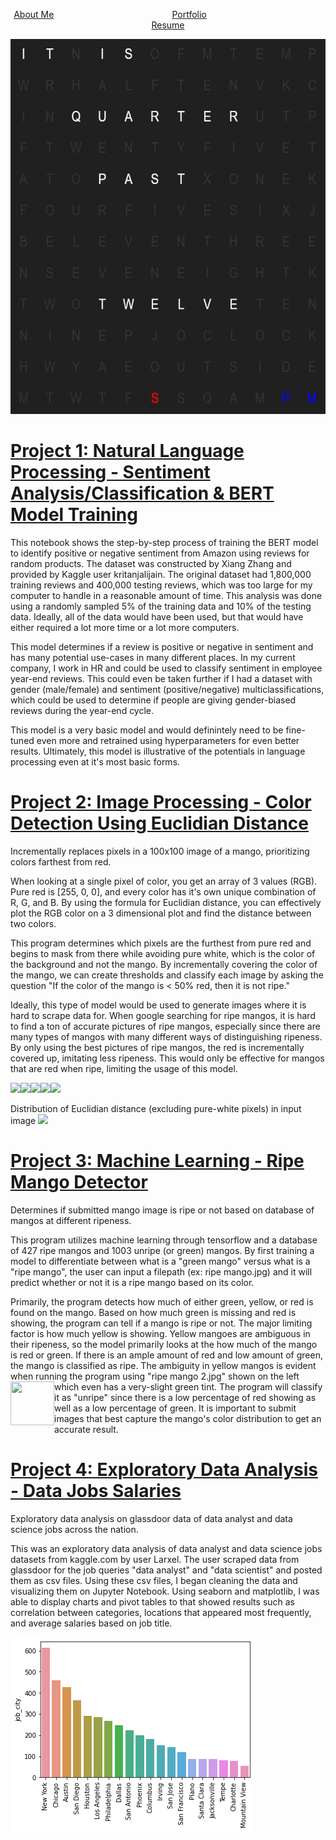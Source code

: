 <p align="center">
  <a href = "https://leeharry709.github.io/about-me/">About Me</a>&nbsp;&nbsp;&nbsp;&nbsp;&nbsp;&nbsp;&nbsp;&nbsp;&nbsp;&nbsp;&nbsp;&nbsp;&nbsp;&nbsp;&nbsp;&nbsp;&nbsp;&nbsp;&nbsp;&nbsp;&nbsp;&nbsp;&nbsp;&nbsp;&nbsp;&nbsp;&nbsp;&nbsp;&nbsp;&nbsp;&nbsp;&nbsp;&nbsp;&nbsp;&nbsp;&nbsp;&nbsp;&nbsp;&nbsp;&nbsp;&nbsp;&nbsp;&nbsp;&nbsp;&nbsp;&nbsp;&nbsp;
  <a href = "https://leeharry709.github.io/portfolio">Portfolio</a>&nbsp;&nbsp;&nbsp;&nbsp;&nbsp;&nbsp;&nbsp;&nbsp;&nbsp;&nbsp;&nbsp;&nbsp;&nbsp;&nbsp;&nbsp;&nbsp;&nbsp;&nbsp;&nbsp;&nbsp;&nbsp;&nbsp;&nbsp;&nbsp;&nbsp;&nbsp;&nbsp;&nbsp;&nbsp;&nbsp;&nbsp;&nbsp;&nbsp;&nbsp;&nbsp;&nbsp;&nbsp;&nbsp;&nbsp;&nbsp;&nbsp;&nbsp;&nbsp;&nbsp;&nbsp;&nbsp;&nbsp;
  <a href = "https://leeharry709.github.io/resume/">Resume</a>
</p>

<p align="center">
  <img width = "600" height= "600" src="https://raw.githubusercontent.com/leeharry709/word_clock/main/media/1215.png">
</p>

# [Project 1: Natural Language Processing - Sentiment Analysis/Classification & BERT Model Training](https://github.com/leeharry709/portfolio/blob/main/Project%201%20-%20BERT%20for%20Amazon%20Review%20Classification%20(Binary%20Sentiment%20Analysis).ipynb)

This notebook shows the step-by-step process of training the BERT model to identify positive or negative sentiment from Amazon using reviews for random products. The dataset was constructed by Xiang Zhang and provided by Kaggle user kritanjalijain. The original dataset had 1,800,000 training reviews and 400,000 testing reviews, which was too large for my computer to handle in a reasonable amount of time. This analysis was done using a randomly sampled 5% of the training data and 10% of the testing data. Ideally, all of the data would have been used, but that would have either required a lot more time or a lot more computers.

This model determines if a review is positive or negative in sentiment and has many potential use-cases in many different places. In my current company, I work in HR and could be used to classify sentiment in employee year-end reviews. This could even be taken further if I had a dataset with gender (male/female) and sentiment (positive/negative) multiclassifications, which could be used to determine if people are giving gender-biased reviews during the year-end cycle.

This model is a very basic model and would definintely need to be fine-tuned even more and retrained using hyperparameters for even better results. Ultimately, this model is illustrative of the potentials in language processing even at it's most basic forms.

# [Project 2: Image Processing - Color Detection Using Euclidian Distance](https://github.com/leeharry709/ripe-mango-detector)
Incrementally replaces pixels in a 100x100 image of a mango, prioritizing colors farthest from red.

When looking at a single pixel of color, you get an array of 3 values (RGB). Pure red is [255, 0, 0], and every color has it's own unique combination of R, G, and B. By using the formula for Euclidian distance, you can effectively plot the RGB color on a 3 dimensional plot and find the distance between two colors.

This program determines which pixels are the furthest from pure red and begins to mask from there while avoiding pure white, which is the color of the background and not the mango. By incrementally covering the color of the mango, we can create thresholds and classify each image by asking the question "If the color of the mango is < 50% red, then it is not ripe."

Ideally, this type of model would be used to generate images where it is hard to scrape data for. When google searching for ripe mangos, it is hard to find a ton of accurate pictures of ripe mangos, especially since there are many types of mangos with many different ways of distinguishing ripeness. By only using the best pictures of ripe mangos, the red is incrementally covered up, imitating less ripeness. This would only be effective for mangos that are red when ripe, limiting the usage of this model.

![](https://github.com/leeharry709/about-me/blob/main/media/download.png?raw=true)![](https://github.com/leeharry709/about-me/blob/main/media/download%20(1).png?raw=true)![](https://github.com/leeharry709/about-me/blob/main/media/download%20(2).png?raw=true)![](https://github.com/leeharry709/about-me/blob/main/media/download%20(3).png?raw=true)![](https://github.com/leeharry709/about-me/blob/main/media/download%20(4).png?raw=true)

Distribution of Euclidian distance (excluding pure-white pixels) in input image
![](https://raw.githubusercontent.com/leeharry709/about-me/main/media/download%20(5).png)

# [Project 3: Machine Learning - Ripe Mango Detector](https://github.com/leeharry709/ripe-mango-detector)
Determines if submitted mango image is ripe or not based on database of mangos at different ripeness.

This program utilizes machine learning through tensorflow and a database of 427 ripe mangos and 1003 unripe (or green) mangos. By first training a model to differentiate between what is a "green mango" versus what is a "ripe mango", the user can input a filepath (ex: ripe mango.jpg) and it will predict whether or not it is a ripe mango based on its color.

Primarily, the program detects how much of either green, yellow, or red is found on the mango. Based on how much green is missing and red is showing, the program can tell if a mango is ripe or not. The major limiting factor is how much yellow is showing. Yellow mangoes are ambiguous in their ripeness, so the model primarily looks at the how much of the mango is red or green. If there is an ample amount of red and low amount of green, the mango is classified as ripe. The ambiguity in yellow mangos is evident when running the program using "ripe mango 2.jpg" shown on the left which even has a very-slight green tint<img src="https://raw.githubusercontent.com/leeharry709/ripe-mango-detector/main/ripe%20mango%202.jpg" width="70" height="70" align="left">. The program will classify it as "unripe" since there is a low percentage of red showing as well as a low percentage of green. It is important to submit images that best capture the mango's color distribution to get an accurate result.

# [Project 4: Exploratory Data Analysis - Data Jobs Salaries](https://github.com/leeharry709/data-analyst-scientist-salaries-EDA-)
Exploratory data analysis on glassdoor data of data analyst and data science jobs across the nation.

This was an exploratory data analysis of data analyst and data science jobs datasets from kaggle.com by user Larxel. The user scraped data from glassdoor for the job queries "data analyst" and "data scientist" and posted them as csv files. Using these csv files, I began cleaning the data and visualizing them on Jupyter Notebook. Using seaborn and matplotlib, I was able to display charts and pivot tables to that showed results such as correlation between categories, locations that appeared most frequently, and average salaries based on job title.

![](https://github.com/leeharry709/data-analyst-scientist-salaries-EDA-/blob/main/media/download%20(1).png?raw=true)
